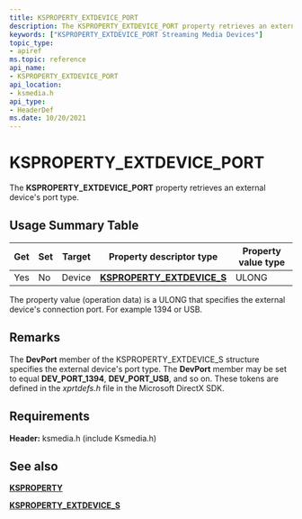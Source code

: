 ```yaml
---
title: KSPROPERTY_EXTDEVICE_PORT
description: The KSPROPERTY_EXTDEVICE_PORT property retrieves an external device's port type.
keywords: ["KSPROPERTY_EXTDEVICE_PORT Streaming Media Devices"]
topic_type:
- apiref
ms.topic: reference
api_name:
- KSPROPERTY_EXTDEVICE_PORT
api_location:
- ksmedia.h
api_type:
- HeaderDef
ms.date: 10/20/2021
---
```


# KSPROPERTY_EXTDEVICE_PORT

The **KSPROPERTY_EXTDEVICE_PORT** property retrieves an external device's port type.

## Usage Summary Table

| Get | Set | Target | Property descriptor type | Property value type |
|--|--|--|--|--|
| Yes | No | Device | [**KSPROPERTY_EXTDEVICE_S**](/windows-hardware/drivers/ddi/ksmedia/ns-ksmedia-ksproperty_extdevice_s) | ULONG |

The property value (operation data) is a ULONG that specifies the external device's connection port. For example 1394 or USB.

## Remarks

The **DevPort** member of the KSPROPERTY_EXTDEVICE_S structure specifies the external device's port type. The **DevPort** member may be set to equal **DEV_PORT_1394**, **DEV_PORT_USB**, and so on. These tokens are defined in the *xprtdefs.h* file in the Microsoft DirectX SDK.

## Requirements

**Header:** ksmedia.h (include Ksmedia.h)

## See also

[**KSPROPERTY**](ksproperty-structure.md)

[**KSPROPERTY_EXTDEVICE_S**](/windows-hardware/drivers/ddi/ksmedia/ns-ksmedia-ksproperty_extdevice_s)
